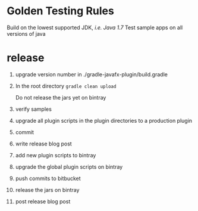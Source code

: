 
# Golden Testing Rules
Build on the lowest supported JDK, *i.e. Java 1.7*
Test sample apps on all versions of java

# release

1. upgrade version number in ./gradle-javafx-plugin/build.gradle
1. In the root directory `gradle clean upload`

    Do not release the jars yet on bintray

1. verify samples
1. upgrade all plugin scripts in the plugin directories to a production plugin
1. commit
1. write release blog post
1. add new plugin scripts to bintray
1. upgrade the global plugin scripts on bintray
1. push commits to bitbucket
1. release the jars on bintray
1. post release blog post
